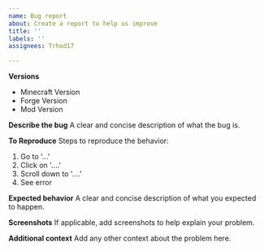 ```yaml
---
name: Bug report
about: Create a report to help us improve
title: ''
labels: ''
assignees: Trhod17

---
```


**Versions**
- Minecraft Version
- Forge Version
- Mod Version

**Describe the bug**
A clear and concise description of what the bug is.

**To Reproduce**
Steps to reproduce the behavior:
1. Go to '...'
2. Click on '....'
3. Scroll down to '....'
4. See error

**Expected behavior**
A clear and concise description of what you expected to happen.

**Screenshots**
If applicable, add screenshots to help explain your problem.


**Additional context**
Add any other context about the problem here.
